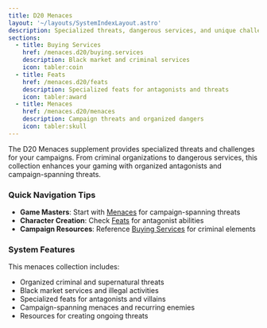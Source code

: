 ```yaml
---
title: D20 Menaces
layout: '~/layouts/SystemIndexLayout.astro'
description: Specialized threats, dangerous services, and unique challenges for your D20 campaigns.
sections:
  - title: Buying Services
    href: /menaces.d20/buying.services
    description: Black market and criminal services
    icon: tabler:coin
  - title: Feats
    href: /menaces.d20/feats
    description: Specialized feats for antagonists and threats
    icon: tabler:award
  - title: Menaces
    href: /menaces.d20/menaces
    description: Campaign threats and organized dangers
    icon: tabler:skull
---
```

The D20 Menaces supplement provides specialized threats and challenges for your campaigns. From criminal organizations to dangerous services, this collection enhances your gaming with organized antagonists and campaign-spanning threats.

### Quick Navigation Tips

- **Game Masters**: Start with [Menaces](/menaces.d20/menaces) for campaign-spanning threats
- **Character Creation**: Check [Feats](/menaces.d20/feats) for antagonist abilities
- **Campaign Resources**: Reference [Buying Services](/menaces.d20/buying.services) for criminal elements

### System Features

This menaces collection includes:

- Organized criminal and supernatural threats
- Black market services and illegal activities
- Specialized feats for antagonists and villains
- Campaign-spanning menaces and recurring enemies
- Resources for creating ongoing threats

